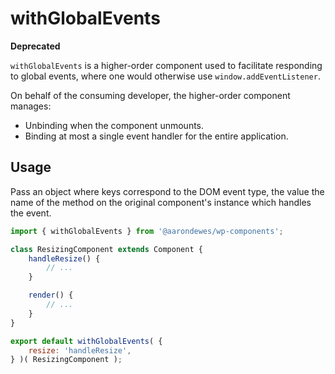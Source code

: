 # withGlobalEvents

**Deprecated**

`withGlobalEvents` is a higher-order component used to facilitate responding to global events, where one would otherwise use `window.addEventListener`.

On behalf of the consuming developer, the higher-order component manages:

-   Unbinding when the component unmounts.
-   Binding at most a single event handler for the entire application.

## Usage

Pass an object where keys correspond to the DOM event type, the value the name of the method on the original component's instance which handles the event.

```js
import { withGlobalEvents } from '@aarondewes/wp-components';

class ResizingComponent extends Component {
	handleResize() {
		// ...
	}

	render() {
		// ...
	}
}

export default withGlobalEvents( {
	resize: 'handleResize',
} )( ResizingComponent );
```
